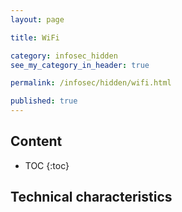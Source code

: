 ```yaml
---
layout: page

title: WiFi

category: infosec_hidden
see_my_category_in_header: true

permalink: /infosec/hidden/wifi.html

published: true
---
```


<article class="markdown-body" markdown="1">

## Content

* TOC
{:toc}


## Technical characteristics


</article>
